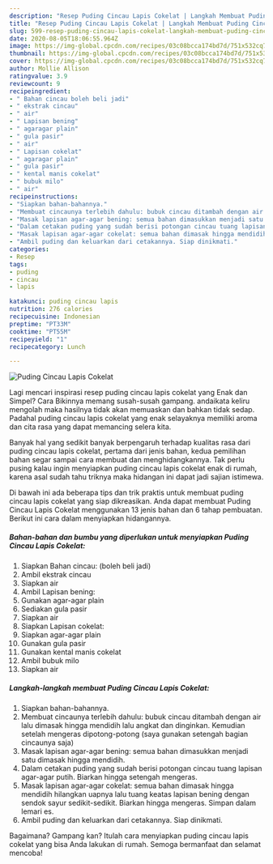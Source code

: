 ```yaml
---
description: "Resep Puding Cincau Lapis Cokelat | Langkah Membuat Puding Cincau Lapis Cokelat Yang Sempurna"
title: "Resep Puding Cincau Lapis Cokelat | Langkah Membuat Puding Cincau Lapis Cokelat Yang Sempurna"
slug: 599-resep-puding-cincau-lapis-cokelat-langkah-membuat-puding-cincau-lapis-cokelat-yang-sempurna
date: 2020-08-05T18:06:55.964Z
image: https://img-global.cpcdn.com/recipes/03c08bcca174bd7d/751x532cq70/puding-cincau-lapis-cokelat-foto-resep-utama.jpg
thumbnail: https://img-global.cpcdn.com/recipes/03c08bcca174bd7d/751x532cq70/puding-cincau-lapis-cokelat-foto-resep-utama.jpg
cover: https://img-global.cpcdn.com/recipes/03c08bcca174bd7d/751x532cq70/puding-cincau-lapis-cokelat-foto-resep-utama.jpg
author: Mollie Allison
ratingvalue: 3.9
reviewcount: 9
recipeingredient:
- " Bahan cincau boleh beli jadi"
- " ekstrak cincau"
- " air"
- " Lapisan bening"
- " agaragar plain"
- " gula pasir"
- " air"
- " Lapisan cokelat"
- " agaragar plain"
- " gula pasir"
- " kental manis cokelat"
- " bubuk milo"
- " air"
recipeinstructions:
- "Siapkan bahan-bahannya."
- "Membuat cincaunya terlebih dahulu: bubuk cincau ditambah dengan air lalu dimasak hingga mendidih lalu angkat dan dinginkan. Kemudian setelah mengeras dipotong-potong (saya gunakan setengah bagian cincaunya saja)"
- "Masak lapisan agar-agar bening: semua bahan dimasukkan menjadi satu dimasak hingga mendidih."
- "Dalam cetakan puding yang sudah berisi potongan cincau tuang lapisan agar-agar putih. Biarkan hingga setengah mengeras."
- "Masak lapisan agar-agar cokelat: semua bahan dimasak hingga mendidih hilangkan uapnya lalu tuang keatas lapisan bening dengan sendok sayur sedikit-sedikit. Biarkan hingga mengeras. Simpan dalam lemari es."
- "Ambil puding dan keluarkan dari cetakannya. Siap dinikmati."
categories:
- Resep
tags:
- puding
- cincau
- lapis

katakunci: puding cincau lapis 
nutrition: 276 calories
recipecuisine: Indonesian
preptime: "PT33M"
cooktime: "PT55M"
recipeyield: "1"
recipecategory: Lunch

---
```



![Puding Cincau Lapis Cokelat](https://img-global.cpcdn.com/recipes/03c08bcca174bd7d/751x532cq70/puding-cincau-lapis-cokelat-foto-resep-utama.jpg)

Lagi mencari inspirasi resep puding cincau lapis cokelat yang Enak dan Simpel? Cara Bikinnya memang susah-susah gampang. andaikata keliru mengolah maka hasilnya tidak akan memuaskan dan bahkan tidak sedap. Padahal puding cincau lapis cokelat yang enak selayaknya memiliki aroma dan cita rasa yang dapat memancing selera kita.



Banyak hal yang sedikit banyak berpengaruh terhadap kualitas rasa dari puding cincau lapis cokelat, pertama dari jenis bahan, kedua pemilihan bahan segar sampai cara membuat dan menghidangkannya. Tak perlu pusing kalau ingin menyiapkan puding cincau lapis cokelat enak di rumah, karena asal sudah tahu triknya maka hidangan ini dapat jadi sajian istimewa.


Di bawah ini ada beberapa tips dan trik praktis untuk membuat puding cincau lapis cokelat yang siap dikreasikan. Anda dapat membuat Puding Cincau Lapis Cokelat menggunakan 13 jenis bahan dan 6 tahap pembuatan. Berikut ini cara dalam menyiapkan hidangannya.

<!--inarticleads1-->

##### Bahan-bahan dan bumbu yang diperlukan untuk menyiapkan Puding Cincau Lapis Cokelat:

1. Siapkan  Bahan cincau: (boleh beli jadi)
1. Ambil  ekstrak cincau
1. Siapkan  air
1. Ambil  Lapisan bening:
1. Gunakan  agar-agar plain
1. Sediakan  gula pasir
1. Siapkan  air
1. Siapkan  Lapisan cokelat:
1. Siapkan  agar-agar plain
1. Gunakan  gula pasir
1. Gunakan  kental manis cokelat
1. Ambil  bubuk milo
1. Siapkan  air




<!--inarticleads2-->

##### Langkah-langkah membuat Puding Cincau Lapis Cokelat:

1. Siapkan bahan-bahannya.
1. Membuat cincaunya terlebih dahulu: bubuk cincau ditambah dengan air lalu dimasak hingga mendidih lalu angkat dan dinginkan. Kemudian setelah mengeras dipotong-potong (saya gunakan setengah bagian cincaunya saja)
1. Masak lapisan agar-agar bening: semua bahan dimasukkan menjadi satu dimasak hingga mendidih.
1. Dalam cetakan puding yang sudah berisi potongan cincau tuang lapisan agar-agar putih. Biarkan hingga setengah mengeras.
1. Masak lapisan agar-agar cokelat: semua bahan dimasak hingga mendidih hilangkan uapnya lalu tuang keatas lapisan bening dengan sendok sayur sedikit-sedikit. Biarkan hingga mengeras. Simpan dalam lemari es.
1. Ambil puding dan keluarkan dari cetakannya. Siap dinikmati.




Bagaimana? Gampang kan? Itulah cara menyiapkan puding cincau lapis cokelat yang bisa Anda lakukan di rumah. Semoga bermanfaat dan selamat mencoba!
